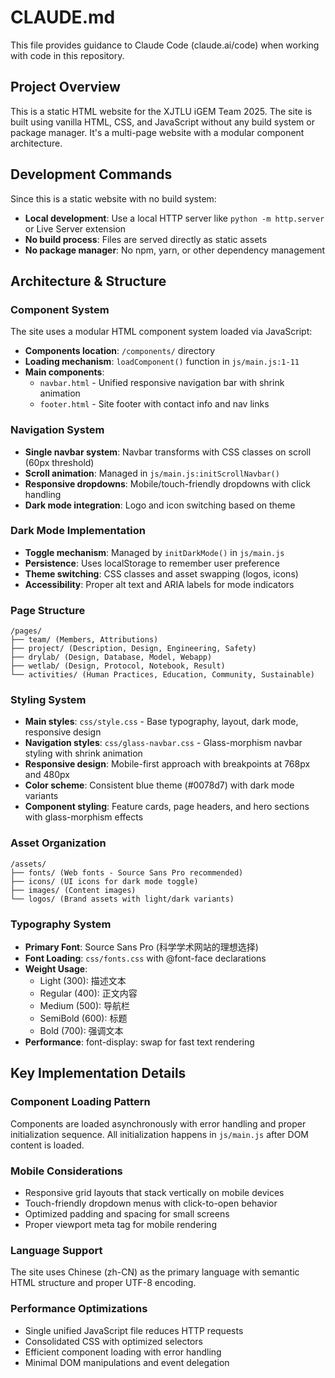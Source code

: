 # CLAUDE.md

This file provides guidance to Claude Code (claude.ai/code) when working with code in this repository.

## Project Overview

This is a static HTML website for the XJTLU iGEM Team 2025. The site is built using vanilla HTML, CSS, and JavaScript without any build system or package manager. It's a multi-page website with a modular component architecture.

## Development Commands

Since this is a static website with no build system:
- **Local development**: Use a local HTTP server like `python -m http.server` or Live Server extension
- **No build process**: Files are served directly as static assets
- **No package manager**: No npm, yarn, or other dependency management

## Architecture & Structure

### Component System
The site uses a modular HTML component system loaded via JavaScript:
- **Components location**: `/components/` directory
- **Loading mechanism**: `loadComponent()` function in `js/main.js:1-11`
- **Main components**: 
  - `navbar.html` - Unified responsive navigation bar with shrink animation
  - `footer.html` - Site footer with contact info and nav links

### Navigation System
- **Single navbar system**: Navbar transforms with CSS classes on scroll (60px threshold)
- **Scroll animation**: Managed in `js/main.js:initScrollNavbar()`
- **Responsive dropdowns**: Mobile/touch-friendly dropdowns with click handling
- **Dark mode integration**: Logo and icon switching based on theme

### Dark Mode Implementation
- **Toggle mechanism**: Managed by `initDarkMode()` in `js/main.js`
- **Persistence**: Uses localStorage to remember user preference
- **Theme switching**: CSS classes and asset swapping (logos, icons)
- **Accessibility**: Proper alt text and ARIA labels for mode indicators

### Page Structure
```
/pages/
├── team/ (Members, Attributions)
├── project/ (Description, Design, Engineering, Safety)  
├── drylab/ (Design, Database, Model, Webapp)
├── wetlab/ (Design, Protocol, Notebook, Result)
└── activities/ (Human Practices, Education, Community, Sustainable)
```

### Styling System
- **Main styles**: `css/style.css` - Base typography, layout, dark mode, responsive design
- **Navigation styles**: `css/glass-navbar.css` - Glass-morphism navbar styling with shrink animation
- **Responsive design**: Mobile-first approach with breakpoints at 768px and 480px
- **Color scheme**: Consistent blue theme (#0078d7) with dark mode variants
- **Component styling**: Feature cards, page headers, and hero sections with glass-morphism effects

### Asset Organization
```
/assets/
├── fonts/ (Web fonts - Source Sans Pro recommended)
├── icons/ (UI icons for dark mode toggle)
├── images/ (Content images)
└── logos/ (Brand assets with light/dark variants)
```

### Typography System
- **Primary Font**: Source Sans Pro (科学学术网站的理想选择)
- **Font Loading**: `css/fonts.css` with @font-face declarations
- **Weight Usage**: 
  - Light (300): 描述文本
  - Regular (400): 正文内容  
  - Medium (500): 导航栏
  - SemiBold (600): 标题
  - Bold (700): 强调文本
- **Performance**: font-display: swap for fast text rendering

## Key Implementation Details

### Component Loading Pattern
Components are loaded asynchronously with error handling and proper initialization sequence. All initialization happens in `js/main.js` after DOM content is loaded.

### Mobile Considerations  
- Responsive grid layouts that stack vertically on mobile devices
- Touch-friendly dropdown menus with click-to-open behavior  
- Optimized padding and spacing for small screens
- Proper viewport meta tag for mobile rendering

### Language Support
The site uses Chinese (zh-CN) as the primary language with semantic HTML structure and proper UTF-8 encoding.

### Performance Optimizations
- Single unified JavaScript file reduces HTTP requests
- Consolidated CSS with optimized selectors
- Efficient component loading with error handling
- Minimal DOM manipulations and event delegation